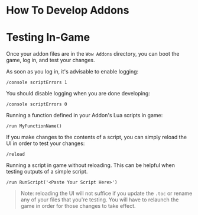 # How To Develop Addons

# Testing In-Game

Once your addon files are in the `Wow Addons` directory, you can boot the game,
log in, and test your changes.

As soon as you log in, it's advisable to enable logging:

```
/console scriptErrors 1
```

You should disable logging when you are done developing:

```
/console scriptErrors 0
```

Running a function defined in your Addon's Lua scripts in game:

```
/run MyFunctionName()
```

If you make changes to the contents of a script, you can simply reload
the UI in order to test your changes:

```
/reload
```

Running a script in game without reloading. This can be helpful when testing
outputs of a simple script.
```
/run RunScript('<Paste Your Script Here>')
```

> Note: reloading the UI will not suffice if you update the `.toc` or
> rename any of your files that you're testing. You will have to relaunch the
> game in order for those changes to take effect.

